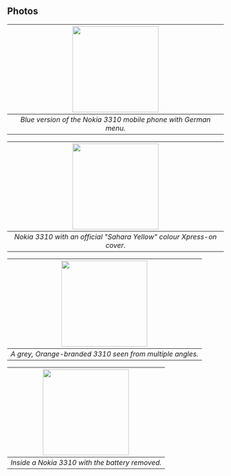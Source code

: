 ## Photos
|<img src="https://upload.wikimedia.org/wikipedia/commons/thumb/7/78/Nokia_3310_Blue_R7309170_%28retouch%29.png/800px-Nokia_3310_Blue_R7309170_%28retouch%29.png" height="200">|
|:--:|
|*Blue version of the Nokia 3310 mobile phone with German menu.*|

|<img src="https://upload.wikimedia.org/wikipedia/commons/3/32/Nokia3310_Sahara_Gelb.jpg" height="200">|
|:--:|
|*Nokia 3310 with an official "Sahara Yellow" colour Xpress-on cover.*|

|<img src="https://upload.wikimedia.org/wikipedia/commons/thumb/7/7b/Nokia_3310_grey_all_sides.jpg/1024px-Nokia_3310_grey_all_sides.jpg" height="200">|
|:--:|
|*A grey, Orange-branded 3310 seen from multiple angles.*|

|<img src="https://upload.wikimedia.org/wikipedia/commons/thumb/b/b7/Nokia_3310_grey_inside_and_back_panel.jpg/1024px-Nokia_3310_grey_inside_and_back_panel.jpg" height="200">|
|:--:|
|*Inside a Nokia 3310 with the battery removed.*|